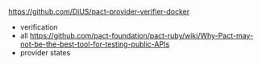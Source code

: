 https://github.com/DiUS/pact-provider-verifier-docker
- verification
- all
https://github.com/pact-foundation/pact-ruby/wiki/Why-Pact-may-not-be-the-best-tool-for-testing-public-APIs
- provider states